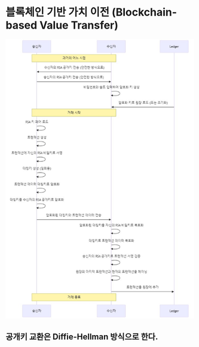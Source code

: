 # 블록체인 기반 가치 이전 (Blockchain-based Value Transfer)
![sequence_diagram](sequence_diagram.jpg)
## 공개키 교환은 Diffie-Hellman 방식으로 한다.
